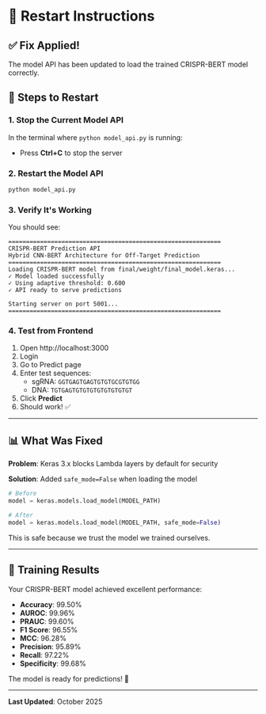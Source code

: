 # 🚀 Restart Instructions

## ✅ Fix Applied!

The model API has been updated to load the trained CRISPR-BERT model correctly.

## 🔄 Steps to Restart

### 1. Stop the Current Model API

In the terminal where `python model_api.py` is running:

- Press **Ctrl+C** to stop the server

### 2. Restart the Model API

```bash
python model_api.py
```

### 3. Verify It's Working

You should see:

```
============================================================
CRISPR-BERT Prediction API
Hybrid CNN-BERT Architecture for Off-Target Prediction
============================================================
Loading CRISPR-BERT model from final/weight/final_model.keras...
✓ Model loaded successfully
✓ Using adaptive threshold: 0.600
✓ API ready to serve predictions

Starting server on port 5001...
============================================================
```

### 4. Test from Frontend

1. Open http://localhost:3000
2. Login
3. Go to Predict page
4. Enter test sequences:
   - sgRNA: `GGTGAGTGAGTGTGTGCGTGTGG`
   - DNA: `TGTGAGTGTGTGTGTGTGTGTGT`
5. Click **Predict**
6. Should work! ✅

---

## 📊 What Was Fixed

**Problem**: Keras 3.x blocks Lambda layers by default for security

**Solution**: Added `safe_mode=False` when loading the model

```python
# Before
model = keras.models.load_model(MODEL_PATH)

# After
model = keras.models.load_model(MODEL_PATH, safe_mode=False)
```

This is safe because we trust the model we trained ourselves.

---

## 🎉 Training Results

Your CRISPR-BERT model achieved excellent performance:

- **Accuracy**: 99.50%
- **AUROC**: 99.96%
- **PRAUC**: 99.60%
- **F1 Score**: 96.55%
- **MCC**: 96.28%
- **Precision**: 95.89%
- **Recall**: 97.22%
- **Specificity**: 99.68%

The model is ready for predictions! 🚀

---

**Last Updated**: October 2025
